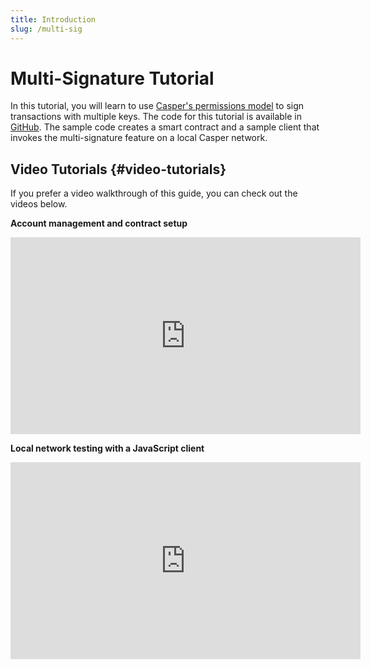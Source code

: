 ```yaml
---
title: Introduction
slug: /multi-sig
---
```


# Multi-Signature Tutorial

In this tutorial, you will learn to use [Casper's permissions model](../design/accounts.html#permissions-model) to sign transactions with multiple keys. The code for this tutorial is available in [GitHub](https://github.com/casper-ecosystem/keys-manager). The sample code creates a smart contract and a sample client that invokes the multi-signature feature on a local Casper network.

## Video Tutorials {#video-tutorials}

If you prefer a video walkthrough of this guide, you can check out the videos below.

**Account management and contract setup**

<iframe width="560" height="315" src="https://www.youtube.com/embed?v=u7Zg6--Adn4&list=PL8oWxbJ-csEogSV-M0IPiofWP5I_dLji6&index=4" frameborder="0" allow="accelerometer; autoplay; clipboard-write; encrypted-media; gyroscope; picture-in-picture" allowfullscreen></iframe>

**Local network testing with a JavaScript client**

<iframe width="560" height="315" src="https://www.youtube.com/embed?v=URCd4bwenLU&list=PL8oWxbJ-csEogSV-M0IPiofWP5I_dLji6&index=5" frameborder="0" allow="accelerometer; autoplay; clipboard-write; encrypted-media; gyroscope; picture-in-picture" allowfullscreen></iframe>
